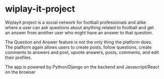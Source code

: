 
# wiplay-it-project

Wiplayit project is a social network for football professionals and alike where a user can ask questions about anything related to football and get an answer from another user who might have an answer to that question.

The Question and Answer feature is not the only thing the platform does. The platform again allows users to create posts, follow questions, create comments to answers and post, upvote answers, posts, comments, and edit their profiles.

The app is powered by Python/Django on the backend and Javascript/React on the browser